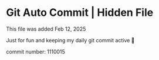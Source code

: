# Git Auto Commit | Hidden File

This file was added Feb 12, 2025

Just for fun and keeping my daily git commit active 🤪

commit number: 1110015

